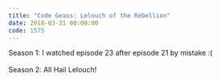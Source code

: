 ```yaml
---
title: "Code Geass: Lelouch of the Rebellion"
date: 2018-03-31 00:00:00
code: 1575
---
```

Season 1: I watched episode 23 after episode 21 by mistake :(
<br><br>
Season 2: All Hail Lelouch!